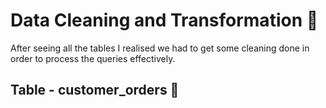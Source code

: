 # Data Cleaning and Transformation :shower:
After seeing all the tables I realised we had to get some cleaning done in order to process the queries effectively. 
## Table - customer_orders :raising_hand:
